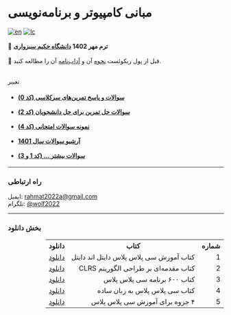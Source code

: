 # مبانی کامپیوتر و برنامه‌نویسی
  [![en](https://img.shields.io/badge/click_to_README-English-red.svg)](/doc/README-EN.md)
  [![lc](https://img.shields.io/badge/license-MIT-blue.svg)](/blob/main/LICENSE)
  <br><br>
    🚀 <strong>ترم مهر 1402
  <a href='https://github.com/EnAnsari/EnAnsari/blob/main/list-of-hsu.md'>دانشگاه حکیم سبزواری</a></strong><br><br>
    📃 قبل از پول ریکوئست
    <a href='https://github.com/EnAnsari/bcp-hsu/releases/download/3.0.0/teaching-submit-question.pdf'>نحوه</a>
    آن و
    <a href='https://github.com/EnAnsari/EnAnsari/releases/download/0/TA-practice-rule.pdf'>آداب‌نامه</a>
    آن را مطالعه کنید.
<br><br>

تغییر

<h4>
<ul>
<li><a href="/questions.md">سوالات و پاسخ تمرین‌های سرکلاسی (کد 0)</a></li><br>
<li><a href="/more-question/homework.md">سوالات حل تمرین برای حل دانشجویان (کد 2)</a></li><br>
<li><a href="/more-question/exams.md">نمونه سوالات امتحانی (کد 4)</a></li><br>
<li><a href="/1401/questions.md">آرشیو سوالات سال 1401</a></li><br>
<li><a href="/more-question">سوالات بیشتر ... (کد 1 و 3)</a></li>
</ul>
</h4>
<hr>

### راه ارتباطی
ایمیل: <a href="mailto:rahmat2022a@gmail.com">rahmat2022a@gmail.com</a>
<br>
تلگرام: <a href="https://t.me/wolf2022">@wolf2022</a>
<hr>

### بخش دانلود
<div dir=rtl>
<table>
  <tr>
    <th>شماره</th>
    <th>کتاب</th>
    <th>دانلود</th>
  </tr>
  <tr>
    <td>1</td>
    <td>کتاب آموزش سی پلاس پلاس دایتل اند دایتل</td>
    <td><a href="https://github.com/enansari/bcp-hsu/releases/tag/1.0.0">دانلود</a></td>
  </tr>
  <tr>
    <td>2</td>
    <td>کتاب مقدمه‌ای بر طراحی الگوریتم CLRS</td>
    <td><a href="https://github.com/enansari/bcp-hsu/releases/tag/1.1.0">دانلود</a></td>
  </tr>
  <tr>
    <td>3</td>
    <td>کتاب ۶۰۰ برنامه سی پلاس پلاس</td>
    <td><a href="https://github.com/enansari/bcp-hsu/releases/tag/1.2.0">دانلود</a></td>
  </tr>
  <tr>
    <td>4</td>
    <td>کتاب سی پلاس پلاس به زبان ساده</td>
    <td><a href="https://github.com/enansari/bcp-hsu/releases/tag/1.3.0">دانلود</a></td>
  </tr>
  <tr>
    <td>5</td>
    <td>۴ جزوه برای آموزش سی پلاس پلاس</td>
    <td><a href="https://github.com/enansari/bcp-hsu/releases/tag/1.4.0">دانلود</a></td>
  </tr>
<table>
</div>
